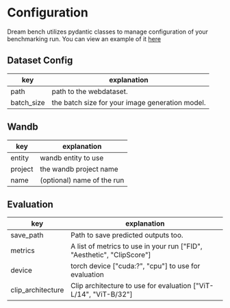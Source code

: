# Configuration

Dream bench utilizes pydantic classes to manage configuration of your benchmarking run. You can view an example of it [here](example_config.json)

## Dataset Config

| key        | explanation                                     |
|------------|-------------------------------------------------|
| path       | path to the webdataset.                         |
| batch_size | the batch size for your image generation model. |

## Wandb

| key     | explanation                |
|---------|----------------------------|
| entity  | wandb entity to use        |
| project | the wandb project name     |
| name    | (optional) name of the run |

## Evaluation
| key               | explanation                                                            |
|-------------------|------------------------------------------------------------------------|
| save_path         | Path to save predicted outputs too.                                    |
| metrics           | A list of metrics to use in your run ["FID", "Aesthetic", "ClipScore"] |
| device            | torch device ["cuda:?", "cpu"] to use for evaluation                   |
| clip_architecture | Clip architecture to use for evaluation ["ViT-L/14", "ViT-B/32"]       |
